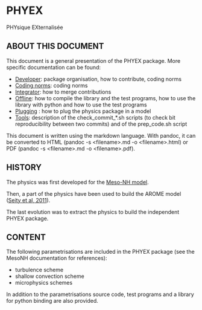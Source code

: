 # PHYEX
PHYsique EXternalisée

## ABOUT THIS DOCUMENT

This document is a general presentation of the PHYEX package.
More specific documentation can be found:

 - [Developer](./Developer.md): package organisation, how to contribute, coding norms
 - [Coding norms](./CodingNorms.md): coding norms
 - [Integrator](./Integrator.md): how to merge contributions
 - [Offline](./Offline.md): how to compile the library and the test programs, how to use the library with python and how to use the test programs
 - [Plugging](./Plugging.md) : how to plug the physics package in a model
 - [Tools](./Tools.md): description of the check\_commit\_\*.sh scripts (to check bit reproducibility between two commits) and of the prep\_code.sh script

This document is written using the markdown language. With pandoc, it can be converted to HTML (pandoc -s \<filename\>.md -o \<filename\>.html) or PDF (pandoc -s \<filename\>.md -o \<filename\>.pdf).

## HISTORY

The physics was first developed for the [Meso-NH model](http://mesonh.aero.obs-mip.fr/).

Then, a part of the physics have been used to build the AROME model ([Seity et al, 2011](http://dx.doi.org/10.1175/2010MWR3425.1)).

The last evolution was to extract the physics to build the independent PHYEX package.

## CONTENT

The following parametrisations are included in the PHYEX package (see the MesoNH documentation for references):

 - turbulence scheme
 - shallow convection scheme
 - microphysics schemes

In addition to the parametrisations source code, test programs and a library for python binding are also provided.
